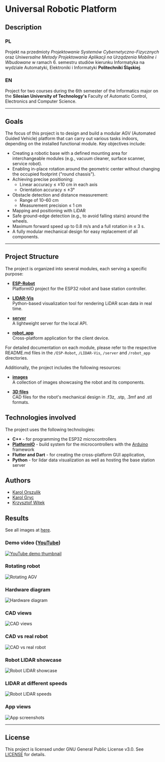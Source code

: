 # Universal Robotic Platform

## Description

###  PL
Projekt na przedmioty *Projektowanie Systemów Cybernetyczno-Fizycznych* oraz *Uniwersalne Metody Projektowania Aplikacji na Urządzenia Mobilne i Wbudowane* w ramach 6. semestru studiów kierunku Informatyka na wydziale Automatyki, Elektroniki i Informatyki **Politechniki Śląskiej**.

### EN
Project for two courses during the 6th semester of the Informatics major on the **Silesian University of Technology's** Faculty of Automatic Control, Electronics and Computer Science.

---

## Goals

The focus of this project is to design and build a modular AGV (Automated Guided Vehicle) platform that can carry out various tasks indoors, depending on the installed functional module. Key objectives include:

- Creating a robotic base with a defined mounting area for interchangeable modules (e.g., vacuum cleaner, surface scanner, service robot).
- Enabling in-place rotation around the geometric center without changing the occupied footprint ("round chassis").
- Achieving precise positioning:
  - Linear accuracy ≤ ±10 cm in each axis
  - Orientation accuracy ≤ ±3°
- Obstacle detection and distance measurement:
  - Range of 10–60 cm
  - Measurement precision ≤ 1 cm
- Mapping and positioning with LiDAR
- Safe ground-edge detection (e.g., to avoid falling stairs) around the wheels. 
- Maximum forward speed up to 0.8 m/s and a full rotation in ≤ 3 s.
- A fully modular mechanical design for easy replacement of all components.

---

## Project Structure

The project is organized into several modules, each serving a specific purpose:

- [**ESP-Robot**](ESP-Robot/)  
  PlatformIO project for the ESP32 robot and base station controller.

- [**LIDAR-Vis**](LIDAR-Vis/)  
  Python-based visualization tool for rendering LiDAR scan data in real time.

- [**server**](server/)  
  A lightweight server for the local API.

- [**robot_app**](robot_app/)  
  Cross-platform application for the client device.

For detailed documentation on each module, please refer to the respective README.md files in the `/ESP-Robot`, `/LIDAR-Vis`, `/server` and `/robot_app` directories.

Additionally, the project includes the following resources:
- [**images**](images/)  
  A collection of images showcasing the robot and its components.

- [**3D files**](3D_files/)  
  CAD files for the robot's mechanical design in .f3z, .stp, .3mf and .stl formats.

## Technologies involved

The project uses the following technologies:

- **C++** - for programming the ESP32 microcontrollers
- [**PlatformIO**](https://github.com/platformio) - build system for the microcontrollers with the [Arduino](https://github.com/arduino) framework
- **Flutter and Dart** - for creating the cross-platform GUI application,
- **Python** - for lidar data visualization as well as hosting the base station server


## Authors

- [Karol Orszulik](https://github.com/KarolOrszulik)
- [Karol Gryc](https://github.com/KarolGryc)
- [Krzysztof Witek](https://github.com/krzsztfwtk)


## Results



See all images at [here](images/).

### Demo video ([YouTube](https://www.youtube.com/watch?v=2aZc5tCkZr4))

[![YouTube demo thumbnail](https://img.youtube.com/vi/2aZc5tCkZr4/maxresdefault.jpg)](https://www.youtube.com/watch?v=2aZc5tCkZr4)

### Rotating robot 

![Rotating AGV](images/agv_rotation.webp)

### Hardware diagram

![Hardware diagram](images/hardware_diagram.png)

### CAD views

![CAD views](images/cad_views.png)

### CAD vs real robot

![CAD vs real robot](images/cad_vs_real.jpg)

### Robot LIDAR showcase

![Robot LIDAR showcase](images/robot_lidar.jpg)

### LIDAR at different speeds

![Robot LIDAR speeds](images/lidar_speeds.webp)

### App views

![App screenshots](images/app_combined.png)


---

## License

This project is licensed under GNU General Public License v3.0. See [LICENSE](LICENSE) for details.
